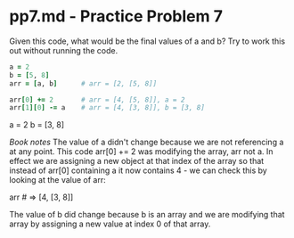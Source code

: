 # pp7.md - Practice Problem 7

Given this code, what would be the final values of a and b? Try to work this out without running the code.

```ruby
a = 2
b = [5, 8]
arr = [a, b]      # arr = [2, [5, 8]]

arr[0] += 2       # arr = [4, [5, 8]], a = 2
arr[1][0] -= a    # arr = [4, [3, 8]], b = [3, 8]
```

a = 2
b = [3, 8]

*Book notes*
The value of a didn't change because we are not referencing a at any point. This code arr[0] += 2 was modifying the array, arr not a. In effect we are assigning a new object at that index of the array so that instead of arr[0] containing a it now contains 4 - we can check this by looking at the value of arr:

arr # => [4, [3, 8]]

The value of b did change because b is an array and we are modifying that array by assigning a new value at index 0 of that array.